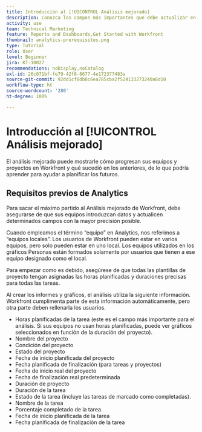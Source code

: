 ```yaml
---
title: Introducción al [!UICONTROL Análisis mejorado]
description: Conozca los campos más importantes que debe actualizar en Workfront para que Análisis mejorado le muestre cómo progresan sus equipos y proyectos en Workfront.
activity: use
team: Technical Marketing
feature: Reports and Dashboards,Get Started with Workfront
thumbnail: analytics-prerequisites.png
type: Tutorial
role: User
level: Beginner
jira: KT-10027
recommendations: noDisplay,noCatalog
exl-id: 26c071bf-fe79-42f8-8677-4e172377483a
source-git-commit: 92dd1cf0db8c6ea785cba2f524133273240a6d10
workflow-type: ht
source-wordcount: '280'
ht-degree: 100%

---
```


# Introducción al [!UICONTROL Análisis mejorado]

El análisis mejorado puede mostrarle cómo progresan sus equipos y proyectos en Workfront y qué sucedió en los anteriores, de lo que podría aprender para ayudar a planificar los futuros.

## Requisitos previos de Analytics

Para sacar el máximo partido al Análisis mejorado de Workfront, debe asegurarse de que sus equipos introduzcan datos y actualicen determinados campos con la mayor precisión posible.

Cuando empleamos el término “equipo” en Analytics, nos referimos a “equipos locales”. Los usuarios de Workfront pueden estar en varios equipos, pero solo pueden estar en uno local. Los equipos utilizados en los gráficos Personas están formados solamente por usuarios que tienen a ese equipo designado como el local.

Para empezar como es debido, asegúrese de que todas las plantillas de proyecto tengan asignadas las horas planificadas y duraciones precisas para todas las tareas.

Al crear los informes y gráficos, el análisis utiliza la siguiente información. Workfront cumplimenta parte de esta información automáticamente, pero otra parte deben rellenarla los usuarios.

* Horas planificadas de la tarea (este es el campo más importante para el análisis. Si sus equipos no usan horas planificadas, puede ver gráficos seleccionados en función de la duración del proyecto).
* Nombre del proyecto
* Condición del proyecto
* Estado del proyecto
* Fecha de inicio planificada del proyecto
* Fecha planificada de finalización (para tareas y proyectos)
* Fecha de inicio real del proyecto
* Fecha de finalización real predeterminada
* Duración de proyecto
* Duración de la tarea
* Estado de la tarea (incluye las tareas de marcado como completadas).
* Nombre de la tarea
* Porcentaje completado de la tarea
* Fecha de inicio planificada de la tarea
* Fecha planificada de finalización de la tarea
